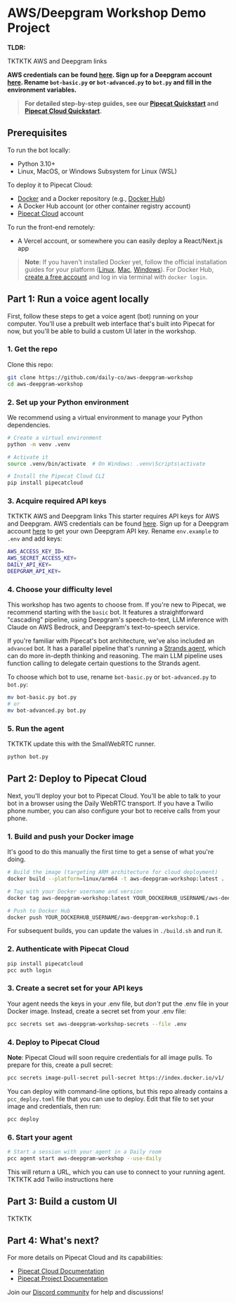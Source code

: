 # AWS/Deepgram Workshop Demo Project

**TLDR:**

TKTKTK AWS and Deepgram links

**AWS credentials can be found [here](#). Sign up for a Deepgram account [here](https://console.deepgram.com/signup?jump=keys). Rename `bot-basic.py` or `bot-advanced.py` to `bot.py` and fill in the environment variables.**

> **For detailed step-by-step guides, see our [Pipecat Quickstart](https://docs.pipecat.ai/getting-started/quickstart) and [Pipecat Cloud Quickstart](https://docs.pipecat.daily.co/quickstart).**

## Prerequisites

To run the bot locally:

- Python 3.10+
- Linux, MacOS, or Windows Subsystem for Linux (WSL)

To deploy it to Pipecat Cloud:

- [Docker](https://www.docker.com) and a Docker repository (e.g., [Docker Hub](https://hub.docker.com))
- A Docker Hub account (or other container registry account)
- [Pipecat Cloud](https://pipecat.daily.co) account

To run the front-end remotely:

- A Vercel account, or somewhere you can easily deploy a React/Next.js app

> **Note**: If you haven't installed Docker yet, follow the official installation guides for your platform ([Linux](https://docs.docker.com/engine/install/), [Mac](https://docs.docker.com/desktop/setup/install/mac-install/), [Windows](https://docs.docker.com/desktop/setup/install/windows-install/)). For Docker Hub, [create a free account](https://hub.docker.com/signup) and log in via terminal with `docker login`.

## Part 1: Run a voice agent locally

First, follow these steps to get a voice agent (bot) running on your computer. You'll use a prebuilt web interface that's built into Pipecat for now, but you'll be able to build a custom UI later in the workshop.

### 1. Get the repo

Clone this repo:

```bash
git clone https://github.com/daily-co/aws-deepgram-workshop
cd aws-deepgram-workshop
```

### 2. Set up your Python environment

We recommend using a virtual environment to manage your Python dependencies.

```bash
# Create a virtual environment
python -m venv .venv

# Activate it
source .venv/bin/activate  # On Windows: .venv\Scripts\activate

# Install the Pipecat Cloud CLI
pip install pipecatcloud
```

### 3. Acquire required API keys

TKTKTK AWS and Deepgram links
This starter requires API keys for AWS and Deepgram. AWS credentials can be found [here](#). Sign up for a Deepgram account [here](https://console.deepgram.com/signup?jump=keys) to get your own Deepgram API key. Rename `env.example` to `.env` and add keys:

```bash
AWS_ACCESS_KEY_ID=
AWS_SECRET_ACCESS_KEY=
DAILY_API_KEY=
DEEPGRAM_API_KEY=
```

### 4. Choose your difficulty level

This workshop has two agents to choose from. If you're new to Pipecat, we recommend starting with the `basic` bot. It features a straightforward "cascading" pipeline, using Deepgram's speech-to-text, LLM inference with Claude on AWS Bedrock, and Deepgram's text-to-speech service.

If you're familiar with Pipecat's bot architecture, we've also included an `advanced` bot. It has a parallel pipeline that's running a [Strands agent](https://strandsagents.com/latest/), which can do more in-depth thinking and reasoning. The main LLM pipeline uses function calling to delegate certain questions to the Strands agent.

To choose which bot to use, rename `bot-basic.py` or `bot-advanced.py` to `bot.py`:

```bash
mv bot-basic.py bot.py
# or
mv bot-advanced.py bot.py
```

### 5. Run the agent

TKTKTK update this with the SmallWebRTC runner.

```bash
python bot.py
```

## Part 2: Deploy to Pipecat Cloud

Next, you'll deploy your bot to Pipecat Cloud. You'll be able to talk to your bot in a browser using the Daily WebRTC transport. If you have a Twilio phone number, you can also configure your bot to receive calls from your phone.

### 1. Build and push your Docker image

It's good to do this manually the first time to get a sense of what you're doing.

```bash
# Build the image (targeting ARM architecture for cloud deployment)
docker build --platform=linux/arm64 -t aws-deepgram-workshop:latest .

# Tag with your Docker username and version
docker tag aws-deepgram-workshop:latest YOUR_DOCKERHUB_USERNAME/aws-deepgram-workshop:0.1

# Push to Docker Hub
docker push YOUR_DOCKERHUB_USERNAME/aws-deepgram-workshop:0.1
```

For subsequent builds, you can update the values in `./build.sh` and run it.

### 2. Authenticate with Pipecat Cloud

```bash
pip install pipecatcloud
pcc auth login
```

### 3. Create a secret set for your API keys

Your agent needs the keys in your .env file, but _don't_ put the .env file in your Docker image. Instead, create a secret set from your .env file:

```bash
pcc secrets set aws-deepgram-workshop-secrets --file .env
```

### 4. Deploy to Pipecat Cloud

**Note**: Pipecat Cloud will soon require credentials for all image pulls. To prepare for this, create a pull secret:

```bash
pcc secrets image-pull-secret pull-secret https://index.docker.io/v1/
```

You can deploy with command-line options, but this repo already contains a `pcc_deploy.toml` file that you can use to deploy. Edit that file to set your image and credentials, then run:

```bash
pcc deploy
```

### 6. Start your agent

```bash
# Start a session with your agent in a Daily room
pcc agent start aws-deepgram-workshop --use-daily
```

This will return a URL, which you can use to connect to your running agent. TKTKTK add Twilio instructions here

## Part 3: Build a custom UI

TKTKTK

## Part 4: What's next?

For more details on Pipecat Cloud and its capabilities:

- [Pipecat Cloud Documentation](https://docs.pipecat.daily.co)
- [Pipecat Project Documentation](https://docs.pipecat.ai)

Join our [Discord community](https://discord.gg/dailyco) for help and discussions!
